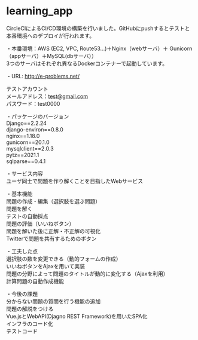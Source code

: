 # learning_app  

CircleCIによるCI/CD環境の構築を行いました。GitHubにpushするとテストと本番環境へのデプロイが行われます。



・本番環境：AWS (EC2, VPC, Route53...)＋Nginx（webサーバ）＋ Gunicorn（appサーバ）＋MySQL(dbサーバ））  
3つのサーバはそれぞれ異なるDockerコンテナーで起動しています。  

・URL:
http://e-problems.net/  


テストアカウント  
メールアドレス：test@gmail.com  
パスワード：test0000

・パッケージのバージョン  
Django==2.2.24  
django-environ==0.8.0  
nginx==1.18.0  
gunicorn==20.1.0  
mysqlclient==2.0.3  
pytz==2021.1  
sqlparse==0.4.1  

・サービス内容  
ユーザ同士で問題を作り解くことを目指したWebサービス  

・基本機能  
問題の作成・編集（選択肢を選ぶ問題）  
問題を解く  
テストの自動採点  
問題の評価（いいねボタン）  
問題を解いた後に正解・不正解の可視化  
Twitterで問題を共有するためのボタン

・工夫した点  
選択肢の数を変更できる（動的フォームの作成）  
いいねボタンをAjaxを用いて実装  
問題の分野によって問題のタイトルが動的に変化する（Ajaxを利用）  
計算問題の自動作成機能

・今後の課題  
分からない問題の質問を行う機能の追加  
問題の解説をつける  
Vue.jsとWebAPI(Djagno REST Framework)を用いたSPA化  
インフラのコード化  
テストコード


